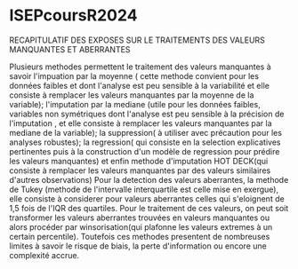 # ISEPcoursR2024
RECAPITULATIF DES EXPOSES SUR LE TRAITEMENTS DES VALEURS MANQUANTES ET ABERRANTES 

Plusieurs methodes permettent le traitement des valeurs manquantes à savoir l'impuation par la moyenne ( cette methode convient pour les données faibles et dont l'analyse est peu sensible à la variabilité et elle consiste à remplacer les valeurs manquantes par la moyenne de la variable); l'imputation par la mediane (utile pour les données faibles, variables non symétriques dont l'analyse est peu sensible à la précision de l'imputation , et elle consiste à remplacer les valeurs manquantes par la mediane de la variable); la suppression( à utiliser avec précaution pour les analyses robustes); la regression( qui consiste en la selection explicatives pertinentes puis à la construction d'un modèle de regression pour prédire les valeurs manquantes) et enfin methode d'imputation HOT DECK(qui consiste à remplacer les valeurs manquantes par des valeurs similaires d'autres observations)
Pour la detection des valeurs aberrantes, la methode de Tukey (methode de l'intervalle interquartile est celle mise en exergue), elle consiste à considerer pour valeurs aberrantes celles qui s'eloignent de 1,5 fois de l'IQR des quartiles. Pour le traitement de ces valeurs, on peut soit transformer les valeurs aberrantes trouvées en valeurs manquantes ou alors procéder par winsorisation(qui plafonne les valeurs extremes à un certain percentile).
Toutefois ces methodes presentent de nombreuses limites à savoir le risque de biais, la perte d'information ou encore une complexité accrue.  
